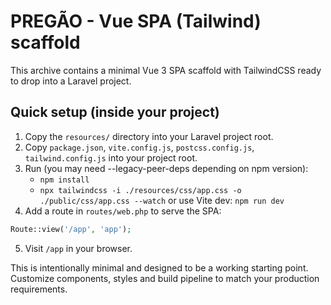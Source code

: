 # PREGÃO - Vue SPA (Tailwind) scaffold

This archive contains a minimal Vue 3 SPA scaffold with TailwindCSS ready to drop into a Laravel project.

## Quick setup (inside your project)

1. Copy the `resources/` directory into your Laravel project root.
2. Copy `package.json`, `vite.config.js`, `postcss.config.js`, `tailwind.config.js` into your project root.
3. Run (you may need --legacy-peer-deps depending on npm version):
   - `npm install`
   - `npx tailwindcss -i ./resources/css/app.css -o ./public/css/app.css --watch` or use Vite dev: `npm run dev`
4. Add a route in `routes/web.php` to serve the SPA:
```php
Route::view('/app', 'app');
```
5. Visit `/app` in your browser.

This is intentionally minimal and designed to be a working starting point. Customize components, styles and build pipeline to match your production requirements.
